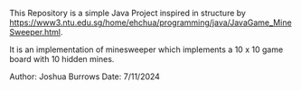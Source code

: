 This Repository is a simple Java Project inspired in structure by https://www3.ntu.edu.sg/home/ehchua/programming/java/JavaGame_MineSweeper.html.

It is an implementation of minesweeper which implements a 10 x 10 game board with 10 hidden mines.

Author: Joshua Burrows
Date: 7/11/2024

